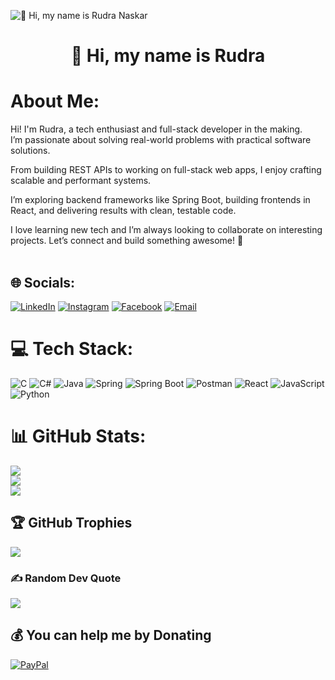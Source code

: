 ![👋 Hi, my name is Rudra Naskar](https://images-wixmp-ed30a86b8c4ca887773594c2.wixmp.com/f/c83c004e-1370-4756-88e5-4071de797088/dgdq8br-09cc7ad6-a021-47a5-b0e0-917b12b0f7a7.gif?token=eyJ0eXAiOiJKV1QiLCJhbGciOiJIUzI1NiJ9.eyJzdWIiOiJ1cm46YXBwOjdlMGQxODg5ODIyNjQzNzNhNWYwZDQxNWVhMGQyNmUwIiwiaXNzIjoidXJuOmFwcDo3ZTBkMTg4OTgyMjY0MzczYTVmMGQ0MTVlYTBkMjZlMCIsIm9iaiI6W1t7InBhdGgiOiJcL2ZcL2M4M2MwMDRlLTEzNzAtNDc1Ni04OGU1LTQwNzFkZTc5NzA4OFwvZGdkcThici0wOWNjN2FkNi1hMDIxLTQ3YTUtYjBlMC05MTdiMTJiMGY3YTcuZ2lmIn1dXSwiYXVkIjpbInVybjpzZXJ2aWNlOmZpbGUuZG93bmxvYWQiXX0.tqRMtE-b2QiI2nnefNxSDMJvZCcYqFmq2ccg_Xfzqb8)

<div id="toc">
  <ul align="center" style="list-style: none">
    <summary>
      <h1>
        👋 Hi, my name is Rudra
      </h1>
    </summary>
  </ul>
</div>

# About Me:
Hi! I'm Rudra, a tech enthusiast and full-stack developer in the making.<br>
I’m passionate about solving real-world problems with practical software solutions.<br>

From building REST APIs to working on full-stack web apps, I enjoy crafting scalable and performant systems.<br>

I’m exploring backend frameworks like Spring Boot, building frontends in React, and delivering results with clean, testable code.<br>

I love learning new tech and I’m always looking to collaborate on interesting projects. Let’s connect and build something awesome! 🚀<br><br>

## 🌐 Socials:
<!-- Add your social links here -->
[![LinkedIn](https://img.shields.io/badge/LinkedIn-%230077B5.svg?logo=linkedin&logoColor=white)]() 
[![Instagram](https://img.shields.io/badge/Instagram-%23E4405F.svg?logo=Instagram&logoColor=white)]() 
[![Facebook](https://img.shields.io/badge/Facebook-%231877F2.svg?logo=Facebook&logoColor=white)]() 
[![Email](https://img.shields.io/badge/Email-D14836?logo=gmail&logoColor=white)]()

# 💻 Tech Stack:
![C](https://img.shields.io/badge/C-%2300599C.svg?style=flat-square&logo=c&logoColor=white) 
![C#](https://img.shields.io/badge/C%23-%23239120.svg?style=flat-square&logo=c-sharp&logoColor=white)
![Java](https://img.shields.io/badge/Java-%23ED8B00.svg?style=flat-square&logo=openjdk&logoColor=white)
![Spring](https://img.shields.io/badge/Spring-%236DB33F.svg?style=flat-square&logo=spring&logoColor=white)
![Spring Boot](https://img.shields.io/badge/Spring%20Boot-%236DB33F.svg?style=flat-square&logo=spring-boot&logoColor=white)
![Postman](https://img.shields.io/badge/Postman-FF6C37?style=flat-square&logo=postman&logoColor=white)
![React](https://img.shields.io/badge/React-%2320232a.svg?style=flat-square&logo=react&logoColor=%2361DAFB)
![JavaScript](https://img.shields.io/badge/JavaScript-%23323330.svg?style=flat-square&logo=javascript&logoColor=%23F7DF1E)
![Python](https://img.shields.io/badge/Python-3670A0?style=flat-square&logo=python&logoColor=ffdd54)

# 📊 GitHub Stats:
![](https://github-readme-stats.vercel.app/api?username=your-github-username&theme=radical&hide_border=true&include_all_commits=false&count_private=false)<br/>
![](https://streak-stats.demolab.com?user=your-github-username&theme=radical&hide_border=true)<br/>
![](https://github-readme-stats.vercel.app/api/top-langs/?username=your-github-username&theme=radical&hide_border=true&include_all_commits=false&count_private=false&layout=compact)

## 🏆 GitHub Trophies
![](https://github-profile-trophy.vercel.app/?username=your-github-username&theme=nord&no-frame=true&no-bg=false&margin-w=4)

### ✍️ Random Dev Quote
![](https://quotes-github-readme.vercel.app/api?type=horizontal&theme=gruvbox)

## 💰 You can help me by Donating
[![PayPal](https://img.shields.io/badge/PayPal-00457C?style=for-the-badge&logo=paypal&logoColor=white)]()

<!-- Proudly customized from GPRM ( https://gprm.itsvg.in ) -->
